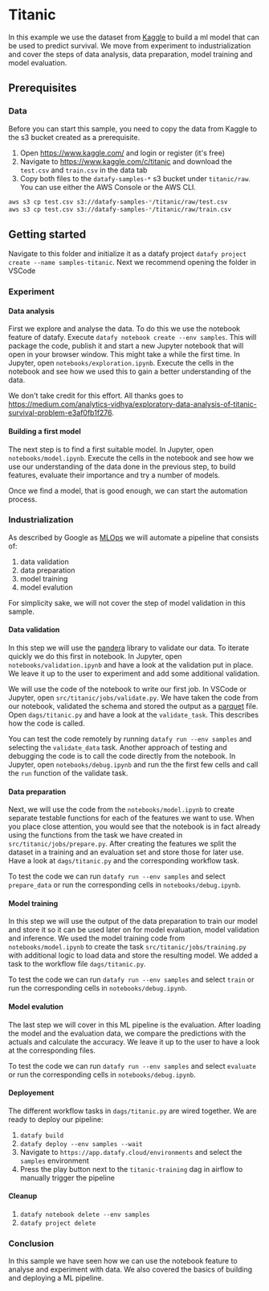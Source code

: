 # Titanic

In this example we use the dataset from [Kaggle](https://www.kaggle.com/c/titanic) to build a ml model that can be used to predict survival. 
We move from experiment to industrialization and cover the steps of data analysis, data preparation, model training and model evaluation. 

## Prerequisites

### Data

Before you can start this sample, you need to copy the data from Kaggle to the s3 bucket created as a prerequisite.

1. Open https://www.kaggle.com/ and login or register (it's free)
1. Navigate to https://www.kaggle.com/c/titanic and download the `test.csv` and `train.csv` in the data tab
1. Copy both files to the `datafy-samples-*` s3 bucket under `titanic/raw`. You can use either the AWS Console or the AWS CLI.

```bash
aws s3 cp test.csv s3://datafy-samples-*/titanic/raw/test.csv
aws s3 cp test.csv s3://datafy-samples-*/titanic/raw/train.csv
```

## Getting started 

Navigate to this folder and initialize it as a datafy project `datafy project create --name samples-titanic`. Next we recommend opening the folder
in VSCode 

### Experiment

#### Data analysis

First we explore and analyse the data. To do this we use the notebook feature of datafy. Execute `datafy notebook create --env samples`.
This will package the code, publish it and start a new Jupyter notebook that will open in your browser window. This might take a while the first time. In Jupyter, open `notebooks/exploration.ipynb`. Execute the cells in the notebook and see how we used this to gain a better understanding of the data.

We don't take credit for this effort. All thanks goes to https://medium.com/analytics-vidhya/exploratory-data-analysis-of-titanic-survival-problem-e3af0fb1f276.

#### Building a first model

The next step is to find a first suitable model. In Jupyter, open `notebooks/model.ipynb`. Execute the cells in the notebook and see how we use our understanding of the data done in the previous step, to build features, evaluate their importance and try a number of models. 

Once we find a model, that is good enough, we can start the automation process.

### Industrialization

As described by Google as [MLOps](https://cloud.google.com/architecture/mlops-continuous-delivery-and-automation-pipelines-in-machine-learning) we will automate a pipeline that consists of: 

1. data validation
1. data preparation
1. model training
1. model evalution

For simplicity sake, we will not cover the step of model validation in this sample. 

#### Data validation

In this step we will use the [pandera](https://pandera.readthedocs.io/en/stable/) library to validate our data. To iterate quickly we do this
first in notebook. In Jupyter, open `notebooks/validation.ipynb` and have a look at the validation put in place. We leave it up to the user to 
experiment and add some additional validation.

We will use the code of the notebook to write our first job. In VSCode or Jupyter, open `src/titanic/jobs/validate.py`. We have taken the code 
from our notebook, validated the schema and stored the output as a [parquet](https://parquet.apache.org/) file. Open `dags/titanic.py` and have a 
look at the `validate_task`. This describes how the code is called. 

You can test the code remotely by running `datafy run --env samples` and selecting the `validate_data` task. Another approach of testing and debugging the code is to call the code directly from the notebook. In Jupyter, open `notebooks/debug.ipynb` and run the the first few cells and
call the `run` function of the validate task.

#### Data preparation

Next, we will use the code from the `notebooks/model.ipynb` to create separate testable functions for each of the features we want to use. When you place close attention, you would see that the notebook is in fact already using the functions from the task we have created in `src/titanic/jobs/prepare.py`. After creating the features we split the dataset in a training and an evaluation set and store those for later use. Have a look at `dags/titanic.py` and the corresponding workflow task. 

To test the code we can run `datafy run --env samples` and select `prepare_data` or run the corresponding cells in `notebooks/debug.ipynb`. 

#### Model training

In this step we will use the output of the data preparation to train our model and store it so it can be used later on for model evaluation, model validation and inference. We used the model training code from `notebooks/model.ipynb` to create the task `src/titanic/jobs/training.py` with additional logic to load data and store the resulting model. We added a task to the workflow file `dags/titanic.py`.

To test the code we can run `datafy run --env samples` and select `train` or run the corresponding cells in `notebooks/debug.ipynb`. 


#### Model evalution

The last step we will cover in this ML pipeline is the evaluation. After loading the model and the evaluation data, we compare the predictions with the actuals and calculate the accuracy. We leave it up to the user to have a look at the corresponding files.

To test the code we can run `datafy run --env samples` and select `evaluate` or run the corresponding cells in `notebooks/debug.ipynb`.


#### Deployement

The different workflow tasks in `dags/titanic.py` are wired together. We are ready to deploy our pipeline:

1. `datafy build`
1. `datafy deploy --env samples --wait`
1. Navigate to `https://app.datafy.cloud/environments` and select the `samples` environment
1. Press the play button next to the `titanic-training` dag in airflow to manually trigger the pipeline


#### Cleanup

1. `datafy notebook delete --env samples`
1. `datafy project delete`


### Conclusion

In this sample we have seen how we can use the notebook feature to analyse and experiment with data. We also covered the basics of 
building and deploying a ML pipeline.


